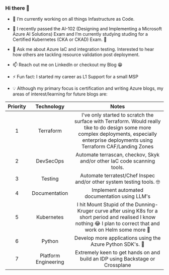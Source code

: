 ### Hi there 👋

- 🔭 I’m currently working on all things Infastructure as Code. 

- 📖 I recently passed the AI-102 (Designing and Implementing a Microsoft Azure AI Solutions) Exam and I’m currently studying studing for a Certified Kubernetes (CKA or CKAD) Exam. 🤞

- 💬 Ask me about Azure IaC and integration testing. Interested to hear how others are tackling resource validation post deployment.

- 📫 Reach out me on LinkedIn or checkout my Blog 😁

- ⚡ Fun fact: I started my career as L1 Support for a small MSP

- 💡 Although my primary focus is certification and writing Azure blogs, my areas of interest/learning for future blogs are:

| Priority      | Technology    | Notes  |
|:-------------:|:-------------:|:-----:|
| 1             | Terraform     | I've only started to scratch the surface with Terraform. Would really tike to do design some more complex deployments, especially enterprise deployments using Terraform CAF/Landing Zones |
| 2             | DevSecOps     | Automate terrascan, checkov, Skyk and/or other IaC code scanning tools.  |
| 3             | Testing       | Automate terratest/Chef Inspec and/or other system testing tools. 🤓 |
| 4             | Documentation | Implement automated documentation using LLM's |
| 5             | Kubernetes    | I hit Mount Stupid of the Dunning-Kruger curve after using K8s for a short period and realised I know nothing 😂 I plan to correct that and work on Helm some more 🚀 |
| 6             | Python       | Develop more applications using the Azure Python SDK's. 🐍 |
| 7             | Platform Engineering | Extremely keen to get hands on and build an IDP using Backstage or Crossplane |


<!--
**broberts23/broberts23** is a ✨ _special_ ✨ repository because its `README.md` (this file) appears on your GitHub profile.

Here are some ideas to get you started:

- 🔭 I’m currently working on ...
- 🌱 I’m currently learning ...
- 👯 I’m looking to collaborate on ...
- 🤔 I’m looking for help with ...
- 💬 Ask me about ...
- 📫 How to reach me: ...
- 😄 Pronouns: ...
- ⚡ Fun fact: ...
-->
